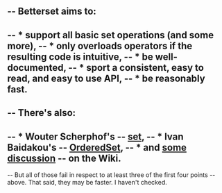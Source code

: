 



-- Betterset aims to:
--
--  * support all basic set operations (and some more),
--  * only overloads operators if the resulting code is intuitive,
--  * be well-documented,
--  * sport a consistent, easy to read, and easy to use API,
--  * be reasonably fast.
--
-- There's also:
--
-- * Wouter Scherphof's
--   [set](https://luarocks.org/modules/luarocks/set),
-- * Ivan Baidakou's
--   [OrderedSet](https://luarocks.org/modules/basiliscos/orderedset),
-- * and [some discussion](http://lua-users.org/wiki/SetOperations)
--   on the Wiki.
--
-- But all of those fail in respect to at least three of the first four points
-- above. That said, they may be faster. I haven't checked.

